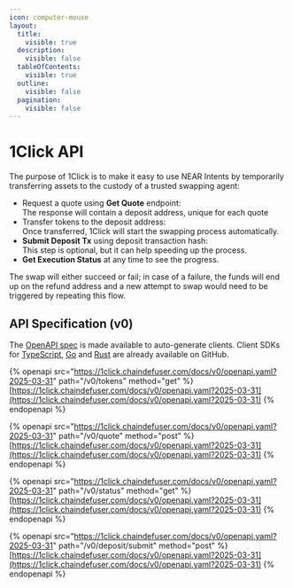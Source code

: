 ```yaml
---
icon: computer-mouse
layout:
  title:
    visible: true
  description:
    visible: false
  tableOfContents:
    visible: true
  outline:
    visible: false
  pagination:
    visible: false
---
```


# 1Click API

The purpose of 1Click is to make it easy to use NEAR Intents by temporarily transferring assets to the custody of a trusted swapping agent:

* Request a quote using **Get Quote** endpoint:\
  The response will contain a deposit address, unique for each quote
* Transfer tokens to the deposit address:\
  Once transferred, 1Click will start the swapping process automatically.
* **Submit Deposit Tx** using deposit transaction hash:\
  This step is optional, but it can help speeding up the process.
* **Get Execution Status** at any time to see the progress.

The swap will either succeed or fail; in case of a failure, the funds will end up on the refund address and a new attempt to swap would need to be triggered by repeating this flow.

## API Specification (v0)

The [OpenAPI spec](https://1click.chaindefuser.com/docs/v0/openapi.yaml) is made available to auto-generate clients. Client SDKs for [TypeScript](https://github.com/defuse-protocol/one-click-sdk-typescript), [Go](https://github.com/defuse-protocol/one-click-sdk-go) and [Rust](https://github.com/defuse-protocol/one-click-sdk-rs) are already available on GitHub.

{% openapi src="https://1click.chaindefuser.com/docs/v0/openapi.yaml?2025-03-31" path="/v0/tokens" method="get" %}
[https://1click.chaindefuser.com/docs/v0/openapi.yaml?2025-03-31](https://1click.chaindefuser.com/docs/v0/openapi.yaml?2025-03-31)
{% endopenapi %}

{% openapi src="https://1click.chaindefuser.com/docs/v0/openapi.yaml?2025-03-31" path="/v0/quote" method="post" %}
[https://1click.chaindefuser.com/docs/v0/openapi.yaml?2025-03-31](https://1click.chaindefuser.com/docs/v0/openapi.yaml?2025-03-31)
{% endopenapi %}

{% openapi src="https://1click.chaindefuser.com/docs/v0/openapi.yaml?2025-03-31" path="/v0/status" method="get" %}
[https://1click.chaindefuser.com/docs/v0/openapi.yaml?2025-03-31](https://1click.chaindefuser.com/docs/v0/openapi.yaml?2025-03-31)
{% endopenapi %}

{% openapi src="https://1click.chaindefuser.com/docs/v0/openapi.yaml?2025-03-31" path="/v0/deposit/submit" method="post" %}
[https://1click.chaindefuser.com/docs/v0/openapi.yaml?2025-03-31](https://1click.chaindefuser.com/docs/v0/openapi.yaml?2025-03-31)
{% endopenapi %}
